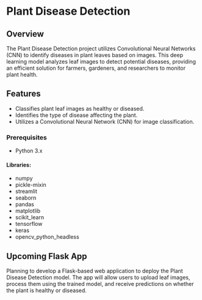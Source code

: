 # Plant Disease Detection

## Overview
The Plant Disease Detection project utilizes Convolutional Neural Networks (CNN) to identify diseases in plant leaves based on images. This deep learning model analyzes leaf images to detect potential diseases, providing an efficient solution for farmers, gardeners, and researchers to monitor plant health.

## Features
- Classifies plant leaf images as healthy or diseased.
- Identifies the type of disease affecting the plant.
- Utilizes a Convolutional Neural Network (CNN) for image classification.

### Prerequisites
- Python 3.x
#### Libraries:
- numpy
- pickle-mixin
- streamlit
- seaborn
- pandas
- matplotlib
- scikit_learn
- tensorflow
- keras
- opencv_python_headless

## Upcoming Flask App
Planning to develop a Flask-based web application to deploy the Plant Disease Detection model. The app will allow users to upload leaf images, process them using the trained model, and receive predictions on whether the plant is healthy or diseased.



